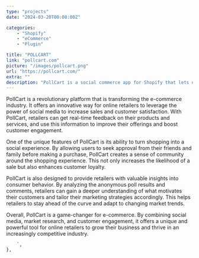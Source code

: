 ```yaml
---
type: "projects"
date: "2024-03-20T00:00:00Z"

categories: 
    - "Shopify"
    - "eCommerce"
    - "Plugin"

title: "POLLCART"
link: "pollcart.com"
picture: "/images/pollcart.png"
url: "https://pollcart.com/"
extra: ""
description: "PollCart is a social commerce app for Shopify that lets undecided shoppers ask friends and family for approval of a purchase. This innovative approach increases the likelihood of completing a sale and provides retailers with valuable customer insights. With PollCart, shopping becomes a social experience that empowers consumers to make informed purchases based on trusted opinions."
---
```

PollCart is a revolutionary platform that is transforming the e-commerce industry. It offers an innovative way for online retailers to leverage the power of social media to increase sales and customer satisfaction. With PollCart, retailers can get real-time feedback on their products and services, and use this information to improve their offerings and boost customer engagement.

One of the unique features of PollCart is its ability to turn shopping into a social experience. By allowing users to seek approval from their friends and family before making a purchase, PollCart creates a sense of community around the shopping experience. This not only increases the likelihood of a sale but also enhances customer loyalty.

PollCart is also designed to provide retailers with valuable insights into consumer behavior. By analyzing the anonymous poll results and comments, retailers can gain a deeper understanding of what motivates their customers and tailor their marketing strategies accordingly. This helps retailers to stay ahead of the curve and adapt to changing market trends.

Overall, PollCart is a game-changer for e-commerce. By combining social media, market research, and customer engagement, it offers a unique and powerful tool for online retailers to grow their business and thrive in an increasingly competitive industry.

        `,
    },